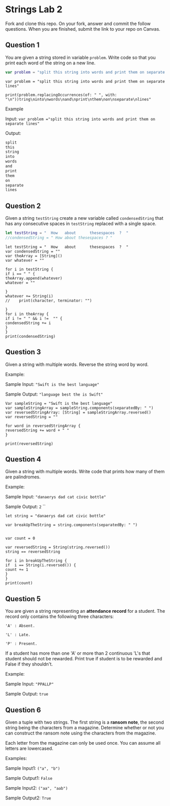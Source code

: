 # Strings Lab 2

Fork and clone this repo. On your fork, answer and commit the follow questions. When you are finished, submit the link to your repo on Canvas.

## Question 1

You are given a string stored in variable `problem`. Write code so that you print each word of the string on a new line.

```swift
var problem = "split this string into words and print them on separate lines"

```

```
var problem = "split this string into words and print them on separate lines"

print(problem.replacingOccurrences(of: " ", with: "\n"))tring\ninto\nwords\nand\nprint\nthem\non\nseparate\nlines"
```


Example

Input:
`var problem ="split this string into words and print them on separate lines"`

Output:
```swift
split
this
string
into
words
and
print
them
on
separate
lines
```


## Question 2

Given a string `testString` create a new variable called `condensedString` that has any consecutive spaces in `testString` replaced with a single space.

```swift
let testString = "  How   about      thesespaces  ?  "
//condensedString = " How about thesespaces ? "
```
```
let testString = "  How   about      thesespaces  ?  "
var condensedString = ""
var theArray = [String]()
var whatever = ""

for i in testString {
if i == " " {
theArray.append(whatever)
whatever = ""

}
whatever += String(i)
//    print(character, terminator: "")

}
for i in theArray {
if i != " " && i !=  "" {
condensedString += i
}
}
print(condensedString)
```

## Question 3

Given a string with multiple words. Reverse the string word by word.

Example:

Sample Input: `"Swift is the best language"`

Sample Output: `"language best the is Swift"`

```
Var sampleString = "Swift is the best language"
var sampleStringArray = sampleString.components(separatedBy: " ")
var reversedStringArray: [String] = sampleStringArray.reversed()
var reversedString = ""

for word in reversedStringArray {
reversedString += word + " "
}

print(reversedString)
```

## Question 4

Given a string with multiple words. Write code that prints how many of them are palindromes.

Example:

Sample Input: `"danaerys dad cat civic bottle"`

Sample Output: `2`
``
```
let string = "danaerys dad cat civic bottle"

var breakUpTheString = string.components(separatedBy: " ")


var count = 0

var reversedString = String(string.reversed())
string == reversedString

for i in breakUpTheString {
if  i == String(i.reversed()) {
count += 1
}
}
print(count)

```


## Question 5

You are given a string representing an **attendance record** for a student. The record only contains the following three characters:

`'A' : Absent.`

`'L' : Late.`

`'P' : Present.`

If a student has more than one 'A' or more than 2 continuous 'L's that student should not be rewarded. Print true if student is to be rewarded and False if they shouldn't.

Example:

Sample Input: `"PPALLP"`

Sample Output: `true`


## Question 6

Given a tuple with two strings. The first string is a **ransom note**, the second string being the characters from a magazine. Determine whether or not you can construct the ransom note using the characters from the magazine.

Each letter from the magazine can only be used once. You can assume all letters are lowercased.

Examples:

Sample Input1: `("a", "b")`

Sample Output1: `False`

Sample Input2: `("aa", "aab")`

Sample Output2: `True`
